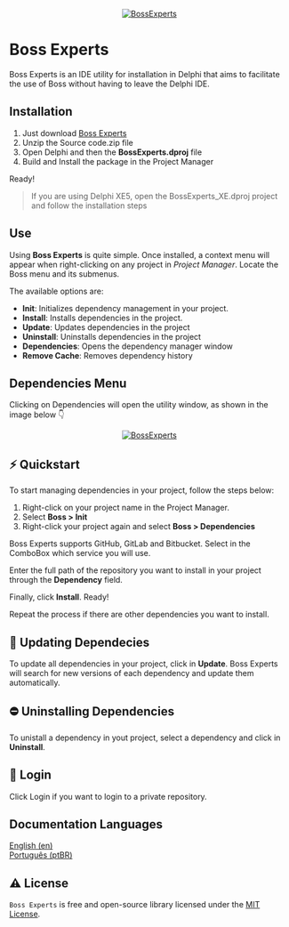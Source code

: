 <p align="center">
  <a href="https://github.com/gabrielbaltazar/boss-experts/blob/master/Source/Images/boss_experts_icon.png">
    <img alt="BossExperts" src="https://github.com/gabrielbaltazar/boss-experts/blob/master/Source/Images/boss_experts_icon.png">
  </a>  
</p>

# Boss Experts
Boss Experts is an IDE utility for installation in Delphi that aims to facilitate the use of Boss without having to leave the Delphi IDE.

## Installation
1. Just download [Boss Experts](https://github.com/gabrielbaltazar/boss-experts/releases)
2. Unzip the Source code.zip file
3. Open Delphi and then the <b>BossExperts.dproj</b> file
4. Build and Install the package in the Project Manager

Ready!

> If you are using Delphi XE5, open the BossExperts_XE.dproj project and follow the installation steps

## Use
Using <b>Boss Experts</b> is quite simple. Once installed, a context menu will appear when right-clicking on any project in <i>Project Manager</i>. Locate the Boss menu and its submenus.

The available options are:

<ul>
   <li><b>Init</b>: Initializes dependency management in your project. </li>
   <li><b>Install</b>: Installs dependencies in the project. </li>
   <li><b>Update</b>: Updates dependencies in the project</li>
   <li><b>Uninstall</b>: Uninstalls dependencies in the project</li>
   <li><b>Dependencies</b>: Opens the dependency manager window</li>
   <li><b>Remove Cache</b>: Removes dependency history</li>
</ul>

## Dependencies Menu
Clicking on Dependencies will open the utility window, as shown in the image below 👇

<p align="center">
  <a href="https://github.com/gabrielbaltazar/boss-experts/blob/master/Source/Images/boss_experts_janela.png">
    <img alt="BossExperts" src="https://github.com/gabrielbaltazar/boss-experts/blob/master/Source/Images/boss_experts_janela.png">
  </a>  
</p>

## ⚡️ Quickstart
To start managing dependencies in your project, follow the steps below:

1. Right-click on your project name in the Project Manager.
2. Select <b>Boss > Init</b>
3. Right-click your project again and select <b>Boss > Dependencies</b>

Boss Experts supports GitHub, GitLab and Bitbucket. Select in the ComboBox which service you will use. 

Enter the full path of the repository you want to install in your project through the <b>Dependency</b> field.

Finally, click <b>Install</b>. Ready!

Repeat the process if there are other dependencies you want to install.

## 🥇 Updating Dependecies

To update all dependencies in your project, click in <b>Update</b>. 
Boss Experts will search for new versions of each dependency and update them automatically.

## ⛔ Uninstalling Dependencies
To unistall a dependency in yout project, select a dependency and click in <b>Uninstall</b>.

## 🔐 Login
Click Login if you want to login to a private repository.


## Documentation Languages
[English (en)](https://github.com/gabrielbaltazar/boss-experts/tree/master/README.md)<br>
[Português (ptBR)](https://github.com/gabrielbaltazar/boss-experts/tree/master/README-ptBR.md)<br>

## ⚠️ License
`Boss Experts` is free and open-source library licensed under the [MIT License](https://github.com/gabrielbaltazar/boss-experts/tree/master/LICENSE.md). 
